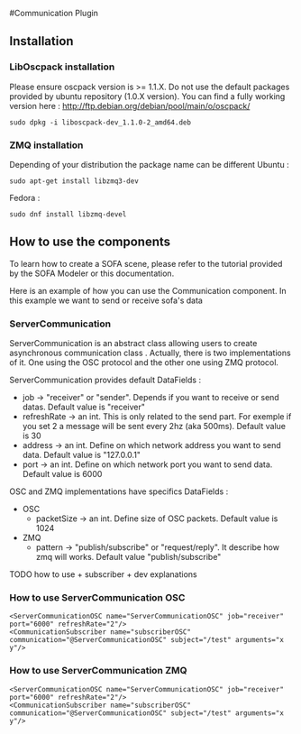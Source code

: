#Communication Plugin

## Installation
### LibOscpack installation
Please ensure oscpack version is >= 1.1.X. Do not use the default packages provided by ubuntu repository (1.0.X version).
You can find a fully working version here : http://ftp.debian.org/debian/pool/main/o/oscpack/

```
sudo dpkg -i liboscpack-dev_1.1.0-2_amd64.deb
```
### ZMQ installation
Depending of your distribution the package name can be different
Ubuntu :
```
sudo apt-get install libzmq3-dev
```
Fedora : 
```
sudo dnf install libzmq-devel
```

## How to use the components
To learn how to create a SOFA scene, please refer to the tutorial provided by the SOFA Modeler or this documentation.

Here is an example of how you can use the Communication component. In this example we want to send or receive sofa's data 

### ServerCommunication

ServerCommunication is an abstract class allowing users to create asynchronous communication class . Actually, there is two implementations of it. One using the OSC protocol and the other one using ZMQ protocol.

ServerCommunication provides default DataFields :
* job -> "receiver" or "sender". Depends if you want to receive or send datas. Default value is "receiver"
* refreshRate -> an int. This is only related to the send part. For exemple if you set 2 a message will be sent every 2hz (aka 500ms). Default value is 30
* address -> an int. Define on which network address you want to send data. Default value is "127.0.0.1"
* port -> an int. Define on which network port you want to send data. Default value is 6000

OSC and ZMQ implementations have specifics DataFields :
* OSC
  * packetSize -> an int. Define size of OSC packets. Default value is 1024
* ZMQ
  * pattern -> "publish/subscribe" or "request/reply". It describe how zmq will works. Default value "publish/subscribe"





TODO how to use + subscriber + dev explanations

### How to use ServerCommunication OSC

```
<ServerCommunicationOSC name="ServerCommunicationOSC" job="receiver" port="6000" refreshRate="2"/>
<CommunicationSubscriber name="subscriberOSC" communication="@ServerCommunicationOSC" subject="/test" arguments="x y"/>
```

### How to use ServerCommunication ZMQ

```
<ServerCommunicationOSC name="ServerCommunicationOSC" job="receiver" port="6000" refreshRate="2"/>
<CommunicationSubscriber name="subscriberOSC" communication="@ServerCommunicationOSC" subject="/test" arguments="x y"/>
```
